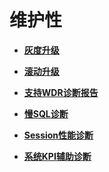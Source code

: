 # 维护性

-   **[灰度升级](灰度升级.md)**

-   **[滚动升级](滚动升级.md)**

-   **[支持WDR诊断报告](支持WDR诊断报告.md)**

-   **[慢SQL诊断](慢SQL诊断.md)**

-   **[Session性能诊断](Session性能诊断.md)**

-   **[系统KPI辅助诊断](系统KPI辅助诊断.md)**
